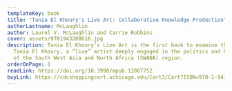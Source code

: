 ```yaml
---
templateKey: book
title: "Tania El Khoury's Live Art: Collaborative Knowledge Production"
authorLastname: McLaughlin
author: Laurel V. McLaughlin and Carrie Robbins
cover: assets/9781943208616.jpg
description: Tania El Khoury’s Live Art is the first book to examine the work of
  Tania El Khoury, a “live” artist deeply engaged in the politics and histories
  of the South West Asia and North Africa (SWANA) region.
orderOnPage: 1
readLink: https://doi.org/10.3998/mpub.12867752
buyLink: https://cdcshoppingcart.uchicago.edu/Cart2/Cart?ISBN=978-1-943208-61-6&PRESS=amherst
---
```

